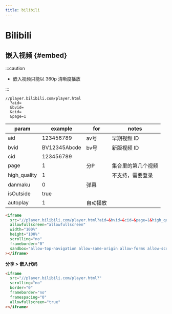 ```yaml
---
title: bilibili
---
```


# Bilibili

## 嵌入视频 {#embed}

:::caution

- 嵌入视频只能以 360p 清晰度播放

:::

```
//player.bilibili.com/player.html
  ?aid=
  &bvid=
  &cid=
  &page=1
```

| param        | example      | for      | notes              |
| ------------ | ------------ | -------- | ------------------ |
| aid          | 123456789    | av号     | 早期视频 ID        |
| bvid         | BV12345Abcde | bv号     | 新版视频 ID        |
| cid          | 123456789    |
| page         | 1            | 分P      | 集合里的第几个视频 |
| high_quality | 1            |          | 不支持，需要登录   |
| danmaku      | 0            | 弹幕     |
| isOutside    | true         |
| autoplay     | 1            | 自动播放 |

```html
<iframe
  src="//player.bilibili.com/player.html?aid=&bvid=&cid=&page=1&high_quality=1&danmaku=0"
  allowfullscreen="allowfullscreen"
  width="100%"
  height="100%"
  scrolling="no"
  frameborder="0"
  sandbox="allow-top-navigation allow-same-origin allow-forms allow-scripts"
></iframe>
```

**分享 > 嵌入代码**

```html
<iframe
  src="//player.bilibili.com/player.html?"
  scrolling="no"
  border="0"
  frameborder="no"
  framespacing="0"
  allowfullscreen="true"
></iframe>
```
